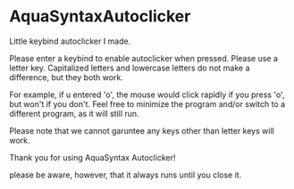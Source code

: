 # AquaSyntaxAutoclicker
Little keybind autoclicker I made. 

Please enter a keybind to enable autoclicker when pressed.
Please use a letter key. Capitalized letters
and lowercase letters do not make a difference, but
they both work.
  
For example, if u entered 'o', the mouse would
click rapidly if you press 'o', but won't if you don't.
Feel free to minimize the program and/or switch to
a different program, as it will still run.
  
Please note that we cannot garuntee any keys
other than letter keys will work.

Thank you for using AquaSyntax Autoclicker!


please be aware, however, that it always runs until you close it.
